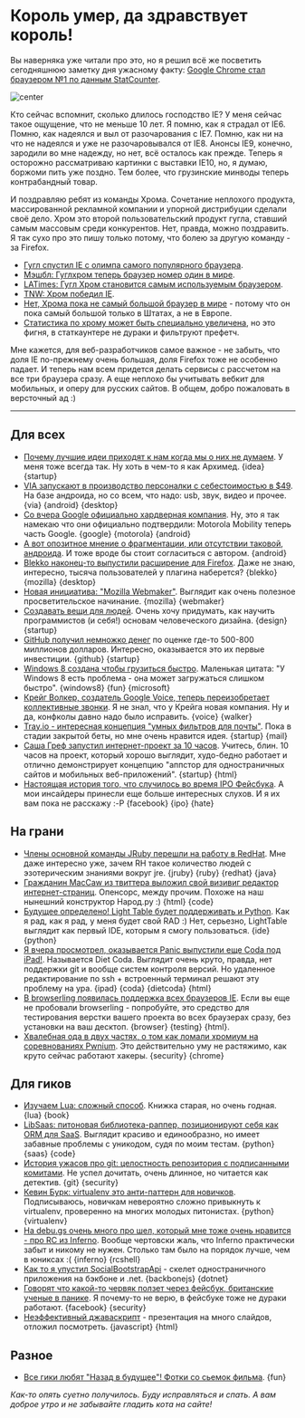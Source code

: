 # Король умер, да здравствует король!
Вы наверняка уже читали про это, но я решил всё же посветить сегодняшнюю заметку дня ужасному факту: [Google Chrome стал браузером №1 по данным StatCounter](http://gs.statcounter.com/#browser-ww-weekly-200827-201221).

![center](http://img.skitch.com/20120522-m5dhwi7uujy1f1t89s7ihqj9gw.png)

Кто сейчас вспомнит, сколько длилось господство IE? У меня сейчас такое ощущение, что не меньше 10 лет. Я помню, как я страдал от IE6. Помню, как надеялся и выл от разочарования с IE7. Помню, как ни на что не надеялся и уже не разочаровывался от IE8. Анонсы IE9, конечно, зародили во мне надежду, но нет, всё осталось как прежде. Теперь я осторожно рассматриваю картинки с выставки IE10, но, я думаю, боржоми пить уже поздно. Тем более, что грузинские минводы теперь контрабандный товар.

И поздравляю ребят из команды Хрома. Сочетание неплохого продукта, массированной рекламной компании и упорной дистрибуции сделали своё дело. Хром это второй пользовательский продукт гугла, ставший самым массовым среди конкурентов. Нет, правда, можно поздравить. Я так сухо про это пишу только потому, что болею за другую команду - за Firefox.

* [Гугл спустил IE с олимпа самого популярного браузера](http://www.businessinsider.com/google-overtakes-internet-explorer-as-most-popular-browser-2012-5).
* [Мэшбл: Гуглхром теперь браузер номер один в мире](http://mashable.com/2012/05/21/chrome-is-tops/).
* [LATimes: Гугл Хром становится самым используемым браузером](http://www.latimes.com/business/technology/la-fi-tn-google-chrome-browser-20120521,0,3235434.story).
* [TNW: Хром победил IE](http://thenextweb.com/google/2012/05/21/google-chrome-overtakes-internet-explorer-as-the-webs-most-used-browser/).
* [Нет, Хрома пока не самый большой браузер в мире](http://www.guardian.co.uk/technology/blog/2012/may/22/google-chrome-isnt-world-leading-browser) - потому что он пока самый большой только в Штатах, а не в Европе.
* [Статистика по хрому может быть специально увеличена](http://www.pcmag.com/article2/0,2817,2404714,00.asp), но это фигня, в статкаунтере не дураки и фильтруют префетч.


Мне кажется, для веб-разработчиков самое важное - не забыть, что доля IE по-прежнему очень большая, доля Firefox тоже не особенно падает. И теперь нам всем придется делать сервисы с рассчетом на все три браузера сразу. А еще неплохо бы учитывать вебкит для мобильных, и оперу для русских сайтов. В общем, добро пожаловать в версточный ад :)

-----

## Для всех
* [Почему лучшие идеи приходят к нам когда мы о них не думаем](http://www.nature.com/news/why-great-ideas-come-when-you-aren-t-trying-1.10678). У меня тоже всегда так. Ну хоть в чем-то я как Архимед. {idea} {startup}
* [VIA запускают в производство персоналки с себестоимостью в $49](http://www.geek.com/articles/chips/via-launch-a-49-android-pc-20120522/). На базе андроида, но со всем, что надо: usb, звук, видео и прочее. {via} {android} {desktop}
* [Со вчера Google официально хардверная компания](http://googleblog.blogspot.com/2012/05/weve-acquired-motorola-mobility.html). Ну, это я так намекаю что они официально подтвердили: Motorola Mobility теперь часть Google. {google} {motorola} {android}
* [А вот опозитное мнение о фрагментации, или отсутствии таковой, андроида](http://nick.typepad.com/blog/2012/05/androids-overblown-fragmentation-problem.html). И тоже вроде бы стоит согласиться с автором. {android}
* [Blekko наконец-то выпустили расширение для Firefox](http://blog.blekko.com/2012/05/22/mozilla-accelerates-search-navigation-with-blekko/). Даже не знаю, интересно, тысяча пользователей у плагина наберется? {blekko} {mozilla} {desktop}
* [Новая инициатива: "Mozilla Webmaker"](http://blog.mozilla.org/blog/2012/05/22/introducing-mozilla-webmaker/). Выглядит как очень полезное просветительское начинание. {mozilla} {webmaker}
* [Создавать вещи для людей](http://www.standalone-sysadmin.com/blog/2012/05/engineeringinfrastructures/). Очень хочу придумать, как научить программистов (и себя!) основам человеческого дизайна. {design} {startup}
* [GitHub получил немножко денег](http://pandodaily.com/2012/05/21/bootstrapped-github-now-raising-a-round-from-andreessen-horowitz/) по оценке где-то 500-800 миллионов долларов. Интересно, оказывается это их первые инвестиции. {github} {startup}
* [Windows 8 создана чтобы грузиться быстро](http://blogs.msdn.com/b/b8/archive/2012/05/22/designing-for-pcs-that-boot-faster-than-ever-before.aspx?). Маленькая цитата: "У Windows 8 есть проблема - она может загружаться слишком быстро". {windows8} {fun} {microsoft}
* [Крейг Волкер, создатель Google Voice, теперь переизобретает коллективные звонки](http://venturebeat.com/2012/05/21/inventor-of-google-voice-now-reinventing-conference-calls/). Я не знал, что у Крейга новая компания. Ну и да, конфколы давно надо было исправить. {voice} {walker}
* [Tray.io - интересная концепция "умных фильтров для почты"](http://tray.io/). Пока в стадии закрытой беты, но мне очень нравится идея. {startup} {mail}
* [Саша Греф запустил интернет-проект за 10 часов](http://sachagreif.com/the-toolbox-from-idea-to-launch-in-10-hours/). Учитесь, блин. 10 часов на проект, который хорошо выглядит, худо-бедно работает и отлично демонстрирует концепцию "аппстор для одностраничных cайтов и мобильных веб-приложений". {startup} {html}
* [Настоящая история того, что случилось во время IPO Фейсбука](http://www.businessinsider.com/exclusive-heres-the-inside-story-of-what-happened-on-the-facebook-ipo-2012-5). А мои инсайдеры принесли еще больше интересных слухов. И я их вам пока не расскажу :-P {facebook} {ipo} {hate}

## На грани
* [Члены основной команды JRuby перешли на работу в RedHat](http://www.rubyinside.com/jruby-redhat-5856.html). Мне даже интересно уже, зачем RH такое количество людей с эзотерическим знаниями вокруг jre. {jruby} {ruby} {redhat} {java}
* [Гражданин MacCaw из твиттера выложил свой визивиг редактор интернет-страниц](http://blog.alexmaccaw.com/stylo). Опенсорс, между прочим. Похоже на наш нынешний конструктор Народ.ру :) {html} {code}
* [Будущее определено! Light Table будет поддерживать и Python](http://www.chris-granger.com/2012/05/21/the-future-is-specific/). Как я рад, как я рад, у меня будет свой RAD :) Нет, серьезно, LightTable выглядит как первый IDE, которым я смогу пользоваться. {ide} {python}
* [Я вчера просмотрел, оказывается Panic выпустили еще Coda под iPad!](http://panic.com/dietcoda/). Называется Diet Coda. Выглядит очень круто, правда, нет поддержки git и вообще систем контроля версий. Но удаленное редактирование по ssh + встроенный терминал решают эту проблему на ура. {ipad} {coda} {dietcoda} {html}
* [В browserling появилась поддержка всех браузеров IE](http://www.catonmat.net/blog/announcing-real-internet-explorers-for-browserling/). Если вы еще не пробовали browserling - попробуйте, это средство для тестирования верстки вашего проекта во всех браузерах сразу, без установки на ваш десктоп. {browser} {testing} {html}.
* [Хвалебная ода в двух частях, о том как ломали хромиум на соревнованиях Pwnium](http://blog.chromium.org/2012/05/tale-of-two-pwnies-part-1.html). Это действительно уму не растяжимо, как круто сейчас работают хакеры. {security} {chrome}

## Для гиков
* [Изучаем Lua: сложный способ](http://www.phailed.me/2011/02/learn-lua-the-hard-way-1/). Книжка старая, но очень годная. {lua} {book}
* [LibSaas: питоновая библиотека-раппер, позиционируют себя как ORM для SaaS](http://libsaas.net/). Выглядит красиво и единообразно, но имеет забавные проблемы с уникодом, судя по моим тестам. {python} {saas} {code}
* [История ужасов про git: целостность репозитория с подписанными комитами](http://mikegerwitz.com/docs/git-horror-story.html). Не успел дочитать, очень длинное, но читается как детектив. {git} {security}
* [Кевин Бурк: virtualenv это анти-паттерн для новичков](http://kev.inburke.com/kevin/virtualenv-is-an-anti-pattern-for-beginners/). Подписываюсь, новичкам невероятно сложно привыкнуть к virtualenv, проверенно на многих молодых питонистах. {python} {virtualenv}
* [На debu.gs очень много про шел, который мне тоже очень нравится - про RC из Inferno](http://debu.gs/entries/inferno-part-1-shell). Вообще чертовски жаль, что Inferno практически забыт и никому не нужен. Столько там было на порядок лучше, чем в юниксах :( {inferno} {rcshell}
* [Как то я упустил SocialBootstrapApi](https://github.com/ServiceStack/SocialBootstrapApi) - скелет одностраничного приложения на бэкбоне и .net. {backbonejs} {dotnet}
* [Говорят что какой-то червяк ползет через фейсбук, британские ученые в панике](http://www.infoworld.com/d/security/cross-browser-worm-spreads-facebook-security-experts-warn-193800). Я почему-то не верю, в фейсбуке тоже не дураки работают. {facebook} {security}
* [Неэффективный джаваскрипт](http://eamodeorubio.github.com/ineffectivejs/) - презентация на много слайдов, отложил посмотреть. {javascript} {html}


## Разное
* [Все гики любят "Назад в будущее"! Фотки со сьемок фильма](http://designtaxi.com/news/352586/Behind-The-Scenes-Photos-Of-Back-To-The-Future/). {fun}

*Как-то опять суетно получилось. Буду исправляться и спать. А вам доброе утро и не забывайте гладить кота на сайте!*
